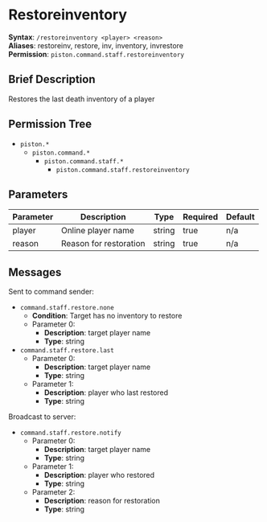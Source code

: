 # Restoreinventory
**Syntax**: `/restoreinventory <player> <reason>` \
**Aliases**: restoreinv, restore, inv, inventory, invrestore \
**Permission**: `piston.command.staff.restoreinventory`

## Brief Description
Restores the last death inventory of a player

## Permission Tree
- `piston.*`
  - `piston.command.*`
    - `piston.command.staff.*`
      - `piston.command.staff.restoreinventory`

## Parameters
| Parameter  | Description            | Type        | Required | Default            |
| ---------- | ---------------------- | ----------- | -------- | ------------------ |
| player     | Online player name     | string      | true     | n/a                |
| reason     | Reason for restoration | string      | true     | n/a                |

## Messages
Sent to command sender:
* `command.staff.restore.none`
  * **Condition**: Target has no inventory to restore
  * Parameter 0: 
    * **Description**: target player name
    * **Type**: string
* `command.staff.restore.last`
  * Parameter 0: 
    * **Description**: target player name
    * **Type**: string
  * Parameter 1: 
    * **Description**: player who last restored
    * **Type**: string
    
Broadcast to server:
* `command.staff.restore.notify`
  * Parameter 0: 
    * **Description**: target player name
    * **Type**: string
  * Parameter 1: 
    * **Description**: player who restored
    * **Type**: string
  * Parameter 2:
    * **Description**: reason for restoration
    * **Type**: string